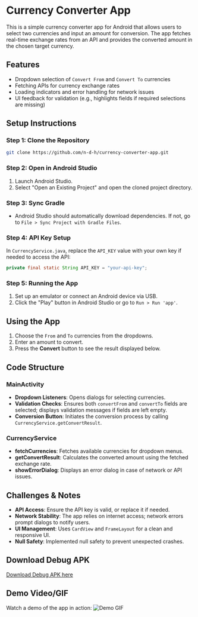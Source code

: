 # Currency Converter App

This is a simple currency converter app for Android that allows users to select two currencies and input an amount for conversion. The app fetches real-time exchange rates from an API and provides the converted amount in the chosen target currency.

## Features
- Dropdown selection of `Convert From` and `Convert To` currencies
- Fetching APIs for currency exchange rates
- Loading indicators and error handling for network issues
- UI feedback for validation (e.g., highlights fields if required selections are missing)

## Setup Instructions

### Step 1: Clone the Repository
```bash
git clone https://github.com/n-d-h/currency-converter-app.git
```

### Step 2: Open in Android Studio
1. Launch Android Studio.
2. Select "Open an Existing Project" and open the cloned project directory.

### Step 3: Sync Gradle
- Android Studio should automatically download dependencies. If not, go to `File > Sync Project with Gradle Files`.

### Step 4: API Key Setup
In `CurrencyService.java`, replace the `API_KEY` value with your own key if needed to access the API:
```java
private final static String API_KEY = "your-api-key";
```

### Step 5: Running the App
1. Set up an emulator or connect an Android device via USB.
2. Click the "Play" button in Android Studio or go to `Run > Run 'app'`.

## Using the App
1. Choose the `From` and `To` currencies from the dropdowns.
2. Enter an amount to convert.
3. Press the **Convert** button to see the result displayed below.

## Code Structure

### MainActivity
- **Dropdown Listeners**: Opens dialogs for selecting currencies.
- **Validation Checks**: Ensures both `convertFrom` and `convertTo` fields are selected; displays validation messages if fields are left empty.
- **Conversion Button**: Initiates the conversion process by calling `CurrencyService.getConvertResult`.

### CurrencyService
- **fetchCurrencies**: Fetches available currencies for dropdown menus.
- **getConvertResult**: Calculates the converted amount using the fetched exchange rate.
- **showErrorDialog**: Displays an error dialog in case of network or API issues.

## Challenges & Notes
- **API Access**: Ensure the API key is valid, or replace it if needed.
- **Network Stability**: The app relies on internet access; network errors prompt dialogs to notify users.
- **UI Management**: Uses `CardView` and `FrameLayout` for a clean and responsive UI.
- **Null Safety**: Implemented null safety to prevent unexpected crashes.

## Download Debug APK
[Download Debug APK here](./app-debug.apk)

## Demo Video/GIF
Watch a demo of the app in action: 
![Demo GIF](./demo-gif.gif)
